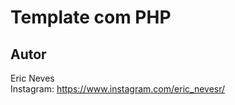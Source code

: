 Template com PHP
==========

Autor
----------
Eric Neves  
Instagram: https://www.instagram.com/eric_nevesr/

